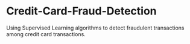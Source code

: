 # Credit-Card-Fraud-Detection
Using Supervised Learning algorithms to detect fraudulent transactions among credit card transactions.
